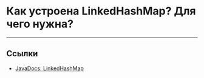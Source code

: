 # Как устроена LinkedHashMap? Для чего нужна?
---

## Ссылки

- [JavaDocs: LinkedHashMap](https://docs.oracle.com/javase/8/docs/api/java/util/LinkedHashMap.html)
